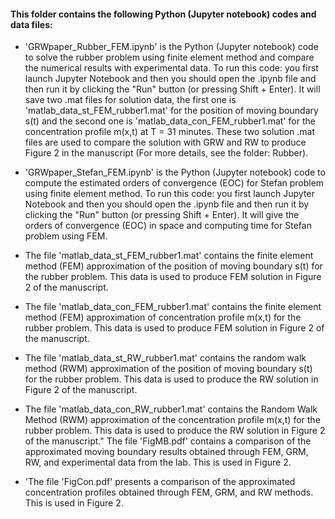 #### This folder contains the following Python (Jupyter notebook) codes and data files:

- 'GRWpaper_Rubber_FEM.ipynb' is the Python (Jupyter notebook) code to solve the rubber problem using finite element method and compare the numerical results with experimental data. To run this code: you first  launch Jupyter Notebook  and then you should open the .ipynb file and then run it by  clicking the "Run" button (or pressing Shift + Enter). It will save two .mat files for solution data, the first one is 'matlab_data_st_FEM_rubber1.mat' for the position of moving boundary s(t) and the second one is 'matlab_data_con_FEM_rubber1.mat' for the concentration profile m(x,t) at T = 31 minutes. These two solution .mat files are used to compare the solution with GRW and RW to produce Figure 2 in the manuscript (For more details, see the folder: Rubber). 

- 'GRWpaper_Stefan_FEM.ipynb' is the Python (Jupyter notebook) code to compute the estimated orders of convergence (EOC) for Stefan problem using finite element method. To run this code: you first  launch Jupyter Notebook  and then you should open the .ipynb file and then run it by  clicking the "Run" button (or pressing Shift + Enter). It will give the orders of convergence (EOC) in space and computing time for Stefan problem using FEM.

- The file 'matlab_data_st_FEM_rubber1.mat' contains the  finite element method  (FEM) approximation of the position of moving boundary s(t) for the rubber problem. This data is used to produce FEM solution in Figure 2 of the manuscript. 

- The file 'matlab_data_con_FEM_rubber1.mat' contains the  finite element method  (FEM) approximation of concentration profile m(x,t) for the rubber problem. This data is used to produce FEM solution in Figure 2 of the manuscript. 

 - The file 'matlab_data_st_RW_rubber1.mat' contains the  random walk method (RWM) approximation of the position of moving boundary s(t) for the rubber problem. This data is used to produce the RW solution in Figure 2 of the manuscript. 

- The file 'matlab_data_con_RW_rubber1.mat' contains the Random Walk Method (RWM) approximation of the concentration profile m(x,t) for the rubber problem. This data is used to produce the RW solution in Figure 2 of the manuscript."
The file 'FigMB.pdf' contains a comparison of the approximated moving boundary results obtained through FEM, GRM, RW, and experimental data from the lab. This is used in Figure 2.

- 'The file 'FigCon.pdf' presents a comparison of the approximated concentration profiles obtained through FEM, GRM, and RW methods. This is used in Figure 2.
